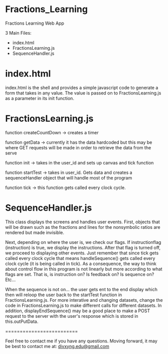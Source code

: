 Fractions_Learning
==================

Fractions Learning Web App

3 Main Files:

- index.html 
- FractionsLearning.js
- SequenceHandler.js

index.html
=====================

index.html is the shell and provides a simple javascript code to generate a form that takes in any value.
The value is passed on to FractionsLearning.js as a parameter in its init function.

FractionsLearning.js
=====================

function createCountDown -> creates a timer

function getData -> currently it has the data hardcoded but this may be where GET requests will be made
in order to retrieve the data from the serve

function init -> takes in the user_id and sets up canvas and tick function

function startTest -> takes in user_id. Gets data and creates a sequenceHandler object that will handle 
most of the program

function tick -> this function gets called every clock cycle. 

SequenceHandler.js
=====================

This class displays the screens and handles user events.
First, objects that will be drawn such as the fractions and lines for the nonsymbolic ratios are rendered but made invisible.

Next, depending on where the user is, we check our flags. If instructionflag (instruction) is true, we display the instructions.
After that flag is turned off, we proceed to displaying other events. Just remember that since tick gets called every clock cycle
that means handleSequence() gets called every clock cycle (it is being called in tick). As a consequence, the way to think about
control flow in this program is not linearly but more according to what flags are set. That is, is instruction on? Is feedback on? 
Is sequence on? Etc...

When the sequence is not on... the user gets ent to the end display which then will reloop the user back to the startTest function
in FractionsLearning.js. For more interative and changing datasets, change the code in FractionsLearning.js to make different calls
for different datasets. In addition, displayEndSequence() may be a good place to make a POST request to the server with the user's
response which is stored in this.outPutData.

=========================

Feel free to contact me if you have any questions.
Moving forward, it may be best to contact me at:
divxyng.edu@gmail.com
